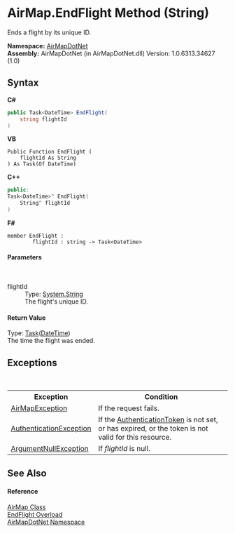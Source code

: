 # AirMap.EndFlight Method (String)
 

Ends a flight by its unique ID.

**Namespace:**&nbsp;<a href="N_AirMapDotNet">AirMapDotNet</a><br />**Assembly:**&nbsp;AirMapDotNet (in AirMapDotNet.dll) Version: 1.0.6313.34627 (1.0)

## Syntax

**C#**<br />
``` C#
public Task<DateTime> EndFlight(
	string flightId
)
```

**VB**<br />
``` VB
Public Function EndFlight ( 
	flightId As String
) As Task(Of DateTime)
```

**C++**<br />
``` C++
public:
Task<DateTime>^ EndFlight(
	String^ flightId
)
```

**F#**<br />
``` F#
member EndFlight : 
        flightId : string -> Task<DateTime> 

```


#### Parameters
&nbsp;<dl><dt>flightId</dt><dd>Type: <a href="http://msdn2.microsoft.com/en-us/library/s1wwdcbf" target="_blank">System.String</a><br />The flight's unique ID.</dd></dl>

#### Return Value
Type: <a href="http://msdn2.microsoft.com/en-us/library/dd321424" target="_blank">Task</a>(<a href="http://msdn2.microsoft.com/en-us/library/03ybds8y" target="_blank">DateTime</a>)<br />The time the flight was ended.

## Exceptions
&nbsp;<table><tr><th>Exception</th><th>Condition</th></tr><tr><td><a href="T_AirMapDotNet_AirMapException">AirMapException</a></td><td>If the request fails.</td></tr><tr><td><a href="http://msdn2.microsoft.com/en-us/library/szf0ccz1" target="_blank">AuthenticationException</a></td><td>If the <a href="P_AirMapDotNet_AirMap_AuthenticationToken">AuthenticationToken</a> is not set, or has expired, or the token is not valid for this resource.</td></tr><tr><td><a href="http://msdn2.microsoft.com/en-us/library/27426hcy" target="_blank">ArgumentNullException</a></td><td>If *flightId* is null.</td></tr></table>

## See Also


#### Reference
<a href="T_AirMapDotNet_AirMap">AirMap Class</a><br /><a href="Overload_AirMapDotNet_AirMap_EndFlight">EndFlight Overload</a><br /><a href="N_AirMapDotNet">AirMapDotNet Namespace</a><br />